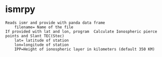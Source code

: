 # ismrpy

    Reads ismr and provide with panda data frame
        filename= Name of the file
    If provided with lat and lon, program  Calculate Ionospheric pierce points and Slant TEC(Stec)
        lat= latitude of station
        lon=longitude of station
        IPP=Height of ionospheric layer in kilometers (default 350 KM)
